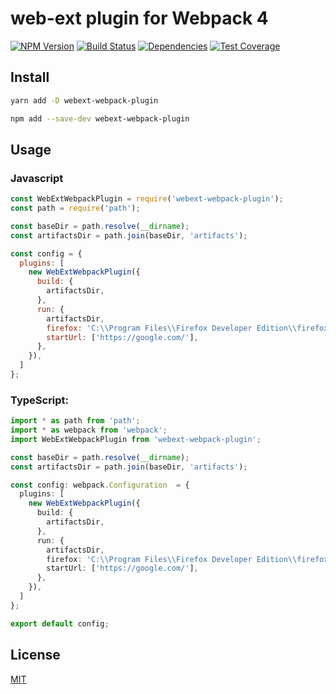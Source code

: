 # web-ext plugin for Webpack 4

[![NPM Version][npm-image]][npm-url]
[![Build Status][travis-image]][travis-url]
[![Dependencies][david-image]][david-url]
[![Test Coverage][coveralls-image]][coveralls-url]

## Install

```bash
yarn add -D webext-webpack-plugin
```

```bash
npm add --save-dev webext-webpack-plugin
```

## Usage

### Javascript

```js
const WebExtWebpackPlugin = require('webext-webpack-plugin');
const path = require('path');

const baseDir = path.resolve(__dirname);
const artifactsDir = path.join(baseDir, 'artifacts');

const config = {
  plugins: [
    new WebExtWebpackPlugin({
      build: {
        artifactsDir,
      },
      run: {
        artifactsDir,
        firefox: 'C:\\Program Files\\Firefox Developer Edition\\firefox.exe',
        startUrl: ['https://google.com/'],
      },
    }),
  ]
};
```

### TypeScript:

```ts
import * as path from 'path';
import * as webpack from 'webpack';
import WebExtWebpackPlugin from 'webext-webpack-plugin';

const baseDir = path.resolve(__dirname);
const artifactsDir = path.join(baseDir, 'artifacts');

const config: webpack.Configuration  = {
  plugins: [
    new WebExtWebpackPlugin({
      build: {
        artifactsDir,
      },
      run: {
        artifactsDir,
        firefox: 'C:\\Program Files\\Firefox Developer Edition\\firefox.exe',
        startUrl: ['https://google.com/'],
      },
    }),
  ]
};

export default config;
```

## License

[MIT](LICENSE)

[npm-image]: https://img.shields.io/npm/v/webext-webpack-plugin.svg
[npm-url]: https://npmjs.org/package/webext-webpack-plugin
[travis-image]: https://travis-ci.org/TheAifam5/webext-webpack-plugin.svg?branch=master
[travis-url]: https://travis-ci.org/TheAifam5/webext-webpack-plugin
[david-image]: https://david-dm.org/TheAifam5/webext-webpack-plugin.svg
[david-url]: https://david-dm.org/username/webext-webpack-plugin
[coveralls-image]: https://img.shields.io/coveralls/TheAifam5/webext-webpack-plugin/master.svg
[coveralls-url]: https://coveralls.io/r/TheAifam5/webext-webpack-plugin?branch=master
